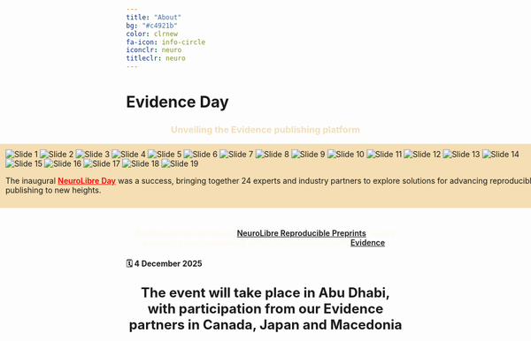 ```yaml
---
title: "About"
bg: "#c4921b"
color: clrnew
fa-icon: info-circle
iconclr: neuro
titleclr: neuro
---
```


# Evidence Day

<center><h3 style ="color: wheat;">Unveiling the Evidence publishing platform</h3></center>

<div style="background: wheat; width: 100vw; padding: 10px; margin-left: calc(50% - 50vw);">
<div class="carousel-container">
  <!-- Carousel -->
  <div class="carousel">
    <img src="img/nld/1.jpg" alt="Slide 1" class="active">
    <img src="img/nld/2.jpg" alt="Slide 2">
    <img src="img/nld/3.jpg" alt="Slide 3">
    <img src="img/nld/4.jpg" alt="Slide 4">
    <img src="img/nld/5.jpg" alt="Slide 5">
    <img src="img/nld/6.jpg" alt="Slide 6">
    <img src="img/nld/7.jpg" alt="Slide 7">
    <img src="img/nld/8.jpg" alt="Slide 8">
    <img src="img/nld/9.jpg" alt="Slide 9">
    <img src="img/nld/10.jpg" alt="Slide 10">
    <img src="img/nld/11.jpg" alt="Slide 11">
    <img src="img/nld/12.jpg" alt="Slide 12">
    <img src="img/nld/13.jpg" alt="Slide 13">
    <img src="img/nld/14.jpg" alt="Slide 14">
    <img src="img/nld/15.jpg" alt="Slide 15">
    <img src="img/nld/16.jpg" alt="Slide 16">
    <img src="img/nld/17.jpg" alt="Slide 17">
    <img src="img/nld/18.jpg" alt="Slide 18">
    <img src="img/nld/19.jpg" alt="Slide 19">
  </div>

  <!-- Text -->
  <div class="text-block">
    <p>
      The inaugural <a href="https://events.neurolibre.org/day" target="_blank" style="text-decoration: underline; color: red; font-weight: 600;">NeuroLibre Day</a> was a success, bringing together 24 experts and industry partners to explore solutions for advancing reproducible publishing to new heights.
    </p>
  </div>
</div>
</div>

<br>
<hl>

<center>
  <h4 style="color: floralwhite;">
    Building on the success of <a style="text-decoration: underline; font-weight: 600;" href="https://neurolibre.org" target="_blank">NeuroLibre Reproducible Preprints</a>, we are advancing open publishing to the next generation with <a href="https://evidencepub.io" target="_blank" style="text-decoration: underline; font-weight: 600;">Evidence</a>.
  </h4>
</center>

<h4> 🗓️ 4 December 2025 </h4>

<!-- <center><a class="waves-effect waves-light btn coral" style="border-color:wheat;" href="https://docs.google.com/forms/d/e/1FAIpQLSf9UEmPe238whlYtt8ntB9cq5SnCfhpKnpTQw9I9zLgMYJDdg/viewform" target="blank">CLICK HERE TO REGISTER</a></center> -->

<p style ="text-align: center; font-weight: bold; font-size:24px;">The event will take place in Abu Dhabi, with participation from our Evidence partners in Canada, Japan and Macedonia</p>

<!-- <center>
 <h3>A sprint to push boundaries for collective creativity</h3>

 <p style ="text-align: center;  font-size:20px;">Participants who would like to work on a coding project are welcome to submit their project idea for making MRI research more accessible!</p>
</center> -->

